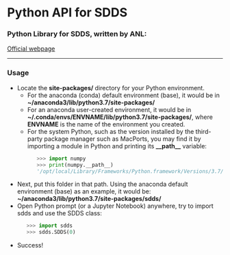 # Python API for SDDS

### Python Library for SDDS, written by ANL:
[Official webpage](https://www.aps.anl.gov/Accelerator-Operations-Physics/Software)

<hr>

### Usage
- Locate the **site-packages/** directory for your Python environment.
  * For the anaconda (conda) default environment (base), it would be in **~/anaconda3/lib/python3.7/site-packages/**
  * For an anaconda user-created environment, it would be in **~/.conda/envs/ENVNAME/lib/python3.7/site-packages/**, where **ENVNAME** is the name of the environment you created.
  * For the system Python, such as the version installed by the third-party package manager such as MacPorts, you may find it by importing a module in Python and printing its **\_\_path__** variable:
    ```Python
       >>> import numpy
       >>> print(numpy.__path__)
       '/opt/local/Library/Frameworks/Python.framework/Versions/3.7/lib/python3.7/site-packages/numpy'
    ```
- Next, put this folder in that path. Using the anaconda default environment (base) as an example, it would be: **~/anaconda3/lib/python3.7/site-packages/sdds/**
- Open Python prompt (or a Jupyter Notebook) anywhere, try to import sdds and use the SDDS class:
  ```Python
     >>> import sdds
     >>> sdds.SDDS(0)
  ```
- Success!
